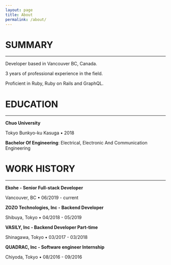 ```yaml
---
layout: page
title: About
permalink: /about/
---
```


# SUMMARY
---
Developer based in Vancouver BC, Canada.

3 years of professional experience in the field.

Proficient in Ruby, Ruby on Rails and GraphQL.

# EDUCATION
---
__Chuo University__

Tokyo Bunkyo-ku Kasuga • 2018

__Bachelor Of Engineering__: Electrical, Electronic And Communication Engineering

# WORK HISTORY
---
__Ekohe - Senior Full-stack Developer__

Vancouver, BC • 06/2019 - current

__ZOZO Technologies, Inc - Backend Developer__

Shibuya, Tokyo • 04/2018 - 05/2019

__VASILY, Inc - Backend Developer Part-time__

Shinagawa, Tokyo • 03/2017 - 03/2018

__QUADRAC, Inc - Software engineer Internship__

Chiyoda, Tokyo • 08/2016 - 09/2016

